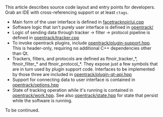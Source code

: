 This article describes source code layout and entry points for developers. Grab an IDE with cross-referencing support or at least <code>ctags</code>.

- Main form of the user interface is defined in [facetracknoir/ui.cpp](https://github.com/opentrack/opentrack/blob/unstable/facetracknoir/ui.cpp)
- Software logic that isn't purely user interface is defined in [opentrack/](https://github.com/opentrack/opentrack/tree/unstable/opentrack)
- Logic of sending data through tracker -> filter -> protocol pipeline is defined in [opentrack/tracker.cpp](https://github.com/opentrack/opentrack/blob/unstable/opentrack/tracker.cpp)
- To invoke opentrack plugins, include [opentrack/plugin-support.hpp](https://github.com/opentrack/opentrack/blob/unstable/opentrack/plugin-support.hpp). This is header-only, requiring no additional C++ dependencies other than Qt.
- Trackers, filters, and protocols are defined as ftnoir_tracker_\*, ftnoir_filter_\* and ftnoir_protocol_\*. They expose just a few symbols that are in turn used by plugin support code. Interfaces to be implemented by those three are included in [opentrack/plugin-qt-api.hpp](https://github.com/opentrack/opentrack/blob/unstable/opentrack/plugin-qt-api.hpp)
- Support for connecting data to user interface is contained in [opentrack/options.hpp](https://github.com/opentrack/opentrack/blob/unstable/opentrack/options.hpp)
- State of tracking operation while it's running is contained in [opentrack/work.hpp](https://github.com/opentrack/opentrack/blob/unstable/opentrack/work.hpp). See also [opentrack/state.hpp](https://github.com/opentrack/opentrack/blob/unstable/opentrack/state.hpp) for state that persist while the software is running.

To be continued.